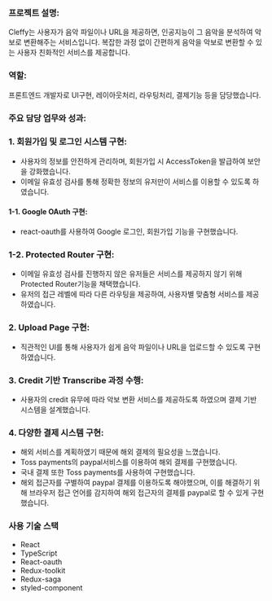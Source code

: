 ### **프로젝트 설명:**

Cleffy는 사용자가 음악 파일이나 URL을 제공하면, 인공지능이 그 음악을 분석하여 악보로 변환해주는 서비스입니다. 복잡한 과정 없이 간편하게 음악을 악보로 변환할 수 있는 사용자 친화적인 서비스를 제공합니다.

### **역할:**

프론트엔드 개발자로 UI구현, 레이아웃처리, 라우팅처리, 결제기능 등을 담당했습니다.

### **주요 담당 업무와 성과:**

### 1. **회원가입 및 로그인 시스템 구현:**

- 사용자의 정보를 안전하게 관리하며, 회원가입 시 AccessToken을 발급하여 보안을 강화했습니다.
- 이메일 유효성 검사를 통해 정확한 정보의 유저만이 서비스를 이용할 수 있도록 하였습니다.

#### 1-1. **Google OAuth 구현:**

- react-oauth를 사용하여 Google 로그인, 회원가입 기능을 구현했습니다.

### 1-2. **Protected Router 구현:**

- 이메일 유효성 검사를 진행하지 않은 유저들은 서비스를 제공하지 않기 위해 Protected Router기능을 채택했습니다.
- 유저의 접근 레벨에 따라 다른 라우팅을 제공하여, 사용자별 맞춤형 서비스를 제공하였습니다.

### 2. **Upload Page 구현:**

- 직관적인 UI를 통해 사용자가 쉽게 음악 파일이나 URL을 업로드할 수 있도록 구현하였습니다.

### 3. **Credit 기반 Transcribe 과정 수행:**

- 사용자의 credit 유무에 따라 악보 변환 서비스를 제공하도록 하였으며 결제 기반 시스템을 설계했습니다.

### 4. **다양한 결제 시스템 구현:**

- 해외 서비스를 계획하였기 때문에 해외 결제의 필요성을 느꼈습니다. 
- Toss payments의 paypal서비스를 이용하여 해외 결제를 구현했습니다.
- 국내 결제 또한 Toss payments를 사용하여 구현했습니다.
- 해외 접근자를 구별하여 paypal 결제를 이용하도록 해야했으며, 이를 해결하기 위해 브라우저 접근 언어를 감지하여 해외 접근자의 결제를 paypal로 할 수 있게 구현했습니다.

### 사용 기술 스택

- React
- TypeScript
- React-oauth
- Redux-toolkit
- Redux-saga
- styled-component
